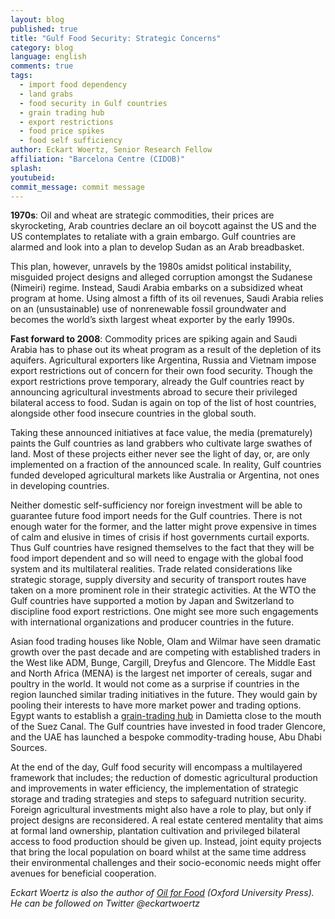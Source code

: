 ```yaml
---
layout: blog
published: true
title: "Gulf Food Security: Strategic Concerns"
category: blog
language: english
comments: true
tags: 
  - import food dependency
  - land grabs
  - food security in Gulf countries
  - grain trading hub
  - export restrictions
  - food price spikes
  - food self sufficiency
author: Eckart Woertz, Senior Research Fellow
affiliation: "Barcelona Centre (CIDOB)"
splash: 
youtubeid: 
commit_message: commit message
---
```

**1970s**: Oil and wheat are strategic commodities, their prices are skyrocketing, Arab countries declare an oil boycott against the US and the US contemplates to retaliate with a grain embargo. Gulf countries are alarmed and look into a plan to develop Sudan as an Arab breadbasket. 
<!-- more -->

This plan, however, unravels by the 1980s amidst political instability, misguided project designs and alleged corruption amongst the Sudanese (Nimeiri) regime. Instead, Saudi Arabia embarks on a subsidized wheat program at home. Using almost a fifth of its oil revenues, Saudi Arabia relies on an (unsustainable) use of nonrenewable fossil groundwater and becomes the world’s sixth largest wheat exporter by the early 1990s.

**Fast forward to 2008**: Commodity prices are spiking again and Saudi Arabia has to phase out its wheat program as a result of the depletion of its aquifers. Agricultural exporters like Argentina, Russia and Vietnam impose export restrictions out of concern for their own food security. Though the export restrictions prove temporary, already the Gulf countries react by announcing agricultural investments abroad to secure their privileged bilateral access to food. Sudan is again on top of the list of host countries, alongside other food insecure countries in the global south. 

Taking these announced initiatives at face value, the media (prematurely) paints the Gulf countries as land grabbers who cultivate large swathes of land. Most of these projects either never see the light of day, or, are only implemented on a fraction of the announced scale. In reality, Gulf countries funded developed agricultural markets like Australia or Argentina, not ones in developing countries.

Neither domestic self-sufficiency nor foreign investment will be able to guarantee future food import needs for the Gulf countries. There is not enough water for the former, and the latter might prove expensive in times of calm and elusive in times of crisis if host governments curtail exports. Thus Gulf countries have resigned themselves to the fact that they will be food import dependent and so will need to engage with the global food system and its multilateral realities. Trade related considerations like strategic storage, supply diversity and security of transport routes have taken on a more prominent role in their strategic activities. At the WTO the Gulf countries have supported a motion by Japan and Switzerland to discipline food export restrictions. One might see more such engagements with international organizations and producer countries in the future. 

Asian food trading houses like Noble, Olam and Wilmar have seen dramatic growth over the past decade and are competing with established traders in the West like ADM, Bunge, Cargill, Dreyfus and Glencore. The Middle East and North Africa (MENA) is the largest net importer of cereals, sugar and poultry in the world. It would not come as a surprise if countries in the region launched similar trading initiatives in the future. They would gain by pooling their interests to have more market power and trading options. Egypt wants to establish a [grain-trading hub](http://www.egyptembassy.net/news/new-logistic-center-for-cereals-and-grains-trade-located-in-damietta/) in Damietta close to the mouth of the Suez Canal. The Gulf countries have invested in food trader Glencore, and the UAE has launched a bespoke commodity-trading house, Abu Dhabi Sources.



At the end of the day, Gulf food security will encompass a multilayered framework that includes; the reduction of domestic agricultural production and improvements in water efficiency, the implementation of strategic storage and trading strategies and steps to safeguard nutrition security. Foreign agricultural investments might also have a role to play, but only if project designs are reconsidered. A real estate centered mentality that aims at formal land ownership, plantation cultivation and privileged bilateral access to food production should be given up. Instead, joint equity projects that bring the local population on board whilst at the same time address their environmental challenges and their socio-economic needs might offer avenues for beneficial cooperation.


_Eckart Woertz is also the author of [Oil for Food](http://ukcatalogue.oup.com/product/9780198729396.do) (Oxford University Press). He can be followed on Twitter @eckartwoertz_